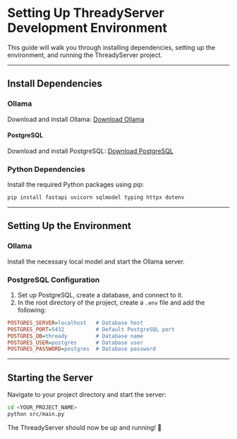# Setting Up ThreadyServer Development Environment

This guide will walk you through installing dependencies, setting up the environment, and running the ThreadyServer project.

---

## Install Dependencies

### Ollama

Download and install Ollama: [Download Ollama](https://ollama.com/)

#### PostgreSQL

Download and install PostgreSQL: [Download PostgreSQL](https://www.postgresql.org/download/)

### Python Dependencies

Install the required Python packages using pip:

```sh
pip install fastapi uvicorn sqlmodel typing httpx dotenv
```

---

## Setting Up the Environment

### Ollama

Install the necessary local model and start the Ollama server.

### PostgreSQL Configuration

1. Set up PostgreSQL, create a database, and connect to it.
2. In the root directory of the project, create a `.env` file and add the following:

```ini
POSTGRES_SERVER=localhost   # Database host
POSTGRES_PORT=5432          # Default PostgreSQL port
POSTGRES_DB=thready         # Database name
POSTGRES_USER=postgres      # Database user
POSTGRES_PASSWORD=postgres  # Database password
```

---

## Starting the Server

Navigate to your project directory and start the server:

```sh
cd <YOUR_PROJECT_NAME>
python src/main.py
```

The ThreadyServer should now be up and running! 🎉
